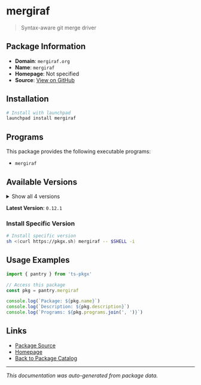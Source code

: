 # mergiraf

> Syntax-aware git merge driver

## Package Information

- **Domain**: `mergiraf.org`
- **Name**: `mergiraf`
- **Homepage**: Not specified
- **Source**: [View on GitHub](https://github.com/pkgxdev/pantry/tree/main/projects/mergiraf.org/package.yml)

## Installation

```bash
# Install with launchpad
launchpad install mergiraf
```

## Programs

This package provides the following executable programs:

- `mergiraf`

## Available Versions

<details>
<summary>Show all 4 versions</summary>

- `0.12.1`, `0.12.0`, `0.11.0`, `0.10.0`

</details>

**Latest Version**: `0.12.1`

### Install Specific Version

```bash
# Install specific version
sh <(curl https://pkgx.sh) mergiraf -- $SHELL -i
```

## Usage Examples

```typescript
import { pantry } from 'ts-pkgx'

// Access this package
const pkg = pantry.mergiraf

console.log(`Package: ${pkg.name}`)
console.log(`Description: ${pkg.description}`)
console.log(`Programs: ${pkg.programs.join(', ')}`)
```

## Links

- [Package Source](https://github.com/pkgxdev/pantry/tree/main/projects/mergiraf.org/package.yml)
- [Homepage](#)
- [Back to Package Catalog](../../package-catalog.md)

---

*This documentation was auto-generated from package data.*
